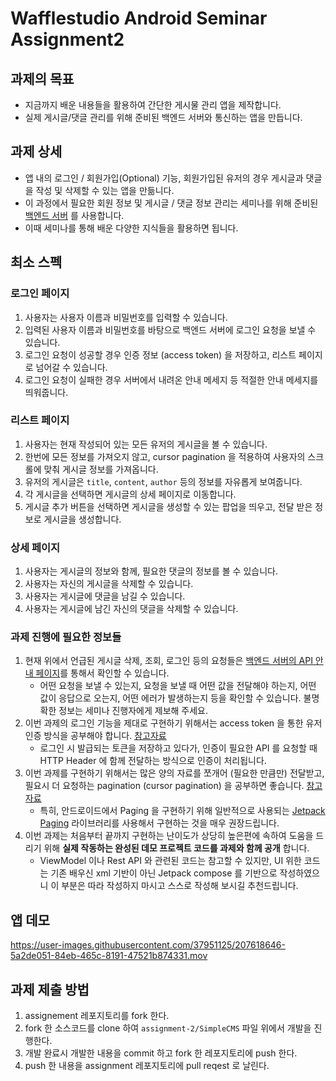 # Wafflestudio Android Seminar Assignment2

## 과제의 목표

- 지금까지 배운 내용들을 활용하여 간단한 게시물 관리 앱을 제작합니다.
- 실제 게시글/댓글 관리를 위해 준비된 백엔드 서버와 통신하는 앱을 만듭니다.

## 과제 상세

- 앱 내의 로그인 / 회원가입(Optional) 기능, 회원가입된 유저의 경우 게시글과 댓글을 작성 및 삭제할 수 있는 앱을 만듦니다.
- 이 과정에서 필요한 회원 정보 및 게시글 / 댓글 정보 관리는 세미나를 위해 준비된 [백엔드 서버](https://seminar-android-api.wafflestudio.com) 를 사용합니다.
- 이때 세미나를 통해 배운 다양한 지식들을 활용하면 됩니다.

## 최소 스펙

### 로그인 페이지

1. 사용자는 사용자 이름과 비밀번호를 입력할 수 있습니다.
2. 입력된 사용자 이름과 비밀번호를 바탕으로 백엔드 서버에 로그인 요청을 보낼 수 있습니다.
3. 로그인 요청이 성공할 경우 인증 정보 (access token) 을 저장하고, 리스트 페이지로 넘어갈 수 있습니다.
4. 로그인 요청이 실패한 경우 서버에서 내려온 안내 메세지 등 적절한 안내 메세지를 띄워줍니다. 

### 리스트 페이지

1. 사용자는 현재 작성되어 있는 모든 유저의 게시글을 볼 수 있습니다.
2. 한번에 모든 정보를 가져오지 않고, cursor pagination 을 적용하여 사용자의 스크롤에 맞춰 게시글 정보를 가져옵니다.
3. 유저의 게시글은 `title`, `content`, `author` 등의 정보를 자유롭게 보여줍니다.
4. 각 게시글을 선택하면 게시글의 상세 페이지로 이동합니다.
5. 게시글 추가 버튼을 선택하면 게시글을 생성할 수 있는 팝업을 띄우고, 전달 받은 정보로 게시글을 생성합니다.

### 상세 페이지

1. 사용자는 게시글의 정보와 함께, 필요한 댓글의 정보를 볼 수 있습니다.
2. 사용자는 자신의 게시글을 삭제할 수 있습니다.
3. 사용자는 게시글에 댓글을 남길 수 있습니다.
4. 사용자는 게시글에 남긴 자신의 댓글을 삭제할 수 있습니다.


### 과제 진행에 필요한 정보들
1. 현재 위에서 언급된 게시글 삭제, 조회, 로그인 등의 요청들은 [백엔드 서버의 API 안내 페이지](https://seminar-android-api.wafflestudio.com/api)를 통해서 확인할 수 있습니다.
    - 어떤 요청을 보낼 수 있는지, 요청을 보낼 때 어떤 값을 전달해야 하는지, 어떤 값이 응답으로 오는지, 어떤 에러가 발생하는지 등을 확인할 수 있습니다. 불명확한 정보는 세미나 진행자에게 제보해 주세요.
2. 이번 과제의 로그인 기능을 제대로 구현하기 위해서는 access token 을 통한 유저 인증 방식을 공부해야 합니다. [참고자료](https://developer.mozilla.org/ko/docs/Web/HTTP/Headers/Authorization)
    - 로그인 시 발급되는 토큰을 저장하고 있다가, 인증이 필요한 API 를 요청할 때 HTTP Header 에 함께 전달하는 방식으로 인증이 처리됩니다.
3. 이번 과제를 구현하기 위해서는 많은 양의 자료를 쪼개어 (필요한 만큼만) 전달받고, 필요시 더 요청하는 pagination (cursor pagination) 을 공부하면 좋습니다. [참고자료](https://velog.io/@minsangk/%EC%BB%A4%EC%84%9C-%EA%B8%B0%EB%B0%98-%ED%8E%98%EC%9D%B4%EC%A7%80%EB%84%A4%EC%9D%B4%EC%85%98-Cursor-based-Pagination-%EA%B5%AC%ED%98%84%ED%95%98%EA%B8%B0)
    - 특히, 안드로이드에서 Paging 을 구현하기 위해 일반적으로 사용되는 [Jetpack Paging](https://developer.android.com/topic/libraries/architecture/paging/v3-overview) 라이브러리를 사용해서 구현하는 것을 매우 권장드립니다.
4. 이번 과제는 처음부터 끝까지 구현하는 난이도가 상당히 높은편에 속하여 도움을 드리기 위해 **실제 작동하는 완성된 데모 프로젝트 코드를 과제와 함께 공개** 합니다.
    - ViewModel 이나 Rest API 와 관련된 코드는 참고할 수 있지만, UI 위한 코드는 기존 배우신 xml 기반이 아닌 Jetpack compose 를 기반으로 작성하였으니 이 부분은 따라 작성하지 마시고 스스로 작성해 보시길 추천드립니다.

## 앱 데모

https://user-images.githubusercontent.com/37951125/207618646-5a2de051-84eb-465c-8191-47521b874331.mov


## 과제 제출 방법

1. assignement 레포지토리를 fork 한다.
2. fork 한 소스코드를 clone 하여 `assignment-2/SimpleCMS` 파일 위에서 개발을 진행한다.
3. 개발 완료시 개발한 내용을 commit 하고 fork 한 레포지토리에 push 한다.
4. push 한 내용을 assignment 레포지토리에 pull reqest 로 날린다.
